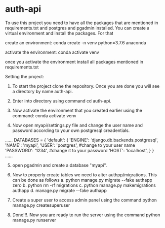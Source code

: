 # auth-api

To use this project you need to have all the packages that are mentioned in requirements.txt and postgres and pgadmin installed.
You can create a virtual environment and install the packages. For that

create an environment:
conda create -n venv python=3.7.6 anaconda

activate the environment:
conda activate venv

once you activate the environment install all packages mentioned in requirements.txt

Setting the project:

1. To start the project clone the repository. Once you are done you will see a directory by name auth-api.

2. Enter into directory using command cd auth-api. 

3. Now activate the environment that you created earlier using the command:  conda activate venv

4. Now open myapi/settings.py file and change the user name and password according to your own postgresql creadentials.

......
DATABASES = {
    'default': {
        'ENGINE': 'django.db.backends.postgresql',
        'NAME': 'myapi',
        'USER': 'postgres', #change to your user name
        'PASSWORD': '1234', #change it to your password
        'HOST': 'localhost',
    }
}
......

5. open pgadmin and create a database "myapi".

6. Now to properly create tables we need to alter authpp/migrations. This can be done as follows
       a. python manage.py migrate --fake authapp zero
       b. python rm -rf migrations
       c. python manage.py makemigrations authapp
       d. manage.py migrate --fake authapp

7. Create a super user to access admin panel using the command
        python manage.py createsuperuser

8. Done!!!. Now you are ready to run the server using the command 
        python manage.py runserver

